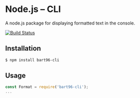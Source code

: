 # Node.js – CLI
A node.js package for displaying formatted text in the console.

[![Build Status](https://travis-ci.org/bart96-b/node-cli.svg)](https://travis-ci.org/bart96-b/node-cli)

## Installation
```bash
$ npm install bart96-cli
```

## Usage
```js
const Format = require('bart96-cli');
...
```
